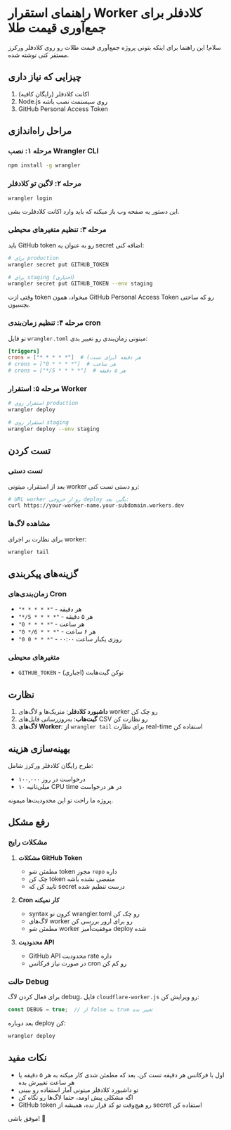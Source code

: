 # راهنمای استقرار Worker کلادفلر برای جمع‌آوری قیمت طلا

سلام! این راهنما برای اینکه بتونی پروژه جمع‌آوری قیمت طلات رو روی کلادفلر ورکرز مستقر کنی نوشته شده.

## چیزایی که نیاز داری

1. اکانت کلادفلر (رایگان کافیه)
2. Node.js روی سیستمت نصب باشه
3. GitHub Personal Access Token

## مراحل راه‌اندازی

### مرحله ۱: نصب Wrangler CLI

```bash
npm install -g wrangler
```

### مرحله ۲: لاگین تو کلادفلر

```bash
wrangler login
```

این دستور یه صفحه وب باز میکنه که باید وارد اکانت کلادفلرت بشی.

### مرحله ۳: تنظیم متغیرهای محیطی

باید GitHub token رو به عنوان یه secret اضافه کنی:

```bash
# برای production
wrangler secret put GITHUB_TOKEN

# برای staging (اختیاری)
wrangler secret put GITHUB_TOKEN --env staging
```

وقتی ازت token میخواد، همون GitHub Personal Access Token رو که ساختی بچسبون.

### مرحله ۴: تنظیم زمان‌بندی cron

تو فایل `wrangler.toml` میتونی زمان‌بندی رو تغییر بدی:

```toml
[triggers]
crons = ["* * * * *"]  # هر دقیقه (برای تست)
# crons = ["0 * * * *"]  # هر ساعت
# crons = ["*/5 * * * *"]  # هر ۵ دقیقه
```

### مرحله ۵: استقرار Worker

```bash
# استقرار روی production
wrangler deploy

# استقرار روی staging
wrangler deploy --env staging
```

## تست کردن

### تست دستی
بعد از استقرار، میتونی worker رو دستی تست کنی:

```bash
# URL worker رو از خروجی deploy بگیر، بعد:
curl https://your-worker-name.your-subdomain.workers.dev
```

### مشاهده لاگ‌ها
برای نظارت بر اجرای worker:

```bash
wrangler tail
```

## گزینه‌های پیکربندی

### زمان‌بندی‌های Cron
- `"* * * * *"` - هر دقیقه
- `"*/5 * * * *"` - هر ۵ دقیقه  
- `"0 * * * *"` - هر ساعت
- `"0 */6 * * *"` - هر ۶ ساعت
- `"0 0 * * *"` - روزی یکبار ساعت ۰۰:۰۰

### متغیرهای محیطی
- `GITHUB_TOKEN` - توکن گیت‌هابت (اجباری)

## نظارت

1. **داشبورد کلادفلر**: متریک‌ها و لاگ‌های worker رو چک کن
2. **گیت‌هاب**: به‌روزرسانی فایل‌های CSV رو نظارت کن
3. **لاگ‌های Worker**: از `wrangler tail` برای نظارت real-time استفاده کن

## بهینه‌سازی هزینه

طرح رایگان کلادفلر ورکرز شامل:
- ۱۰۰,۰۰۰ درخواست در روز
- ۱۰ میلی‌ثانیه CPU time در هر درخواست

پروژه ما راحت تو این محدودیت‌ها میمونه.

## رفع مشکل

### مشکلات رایج

1. **مشکلات GitHub Token**
   - مطمئن شو token مجوز `repo` داره
   - چک کن token منقضی نشده باشه
   - تایید کن که secret درست تنظیم شده

2. **Cron کار نمیکنه**
   - syntax کرون تو wrangler.toml رو چک کن
   - لاگ‌های worker رو برای ارور بررسی کن
   - مطمئن شو worker موفقیت‌آمیز deploy شده

3. **محدودیت API**
   - GitHub API محدودیت rate داره
   - در صورت نیاز فرکانس cron رو کم کن

### حالت Debug
برای فعال کردن لاگ debug، فایل `cloudflare-worker.js` رو ویرایش کن:

```javascript
const DEBUG = true;  // از false به true تغییر بده
```

بعد دوباره deploy کن:

```bash
wrangler deploy
```

## نکات مفید

- اول با فرکانس هر دقیقه تست کن، بعد که مطمئن شدی کار میکنه به هر ۵ دقیقه یا هر ساعت تغییرش بده
- تو داشبورد کلادفلر میتونی آمار استفاده رو ببینی
- اگه مشکلی پیش اومد، حتما لاگ‌ها رو نگاه کن
- GitHub token رو هیچ‌وقت تو کد قرار نده، همیشه از secret استفاده کن

موفق باشی! 🚀 
